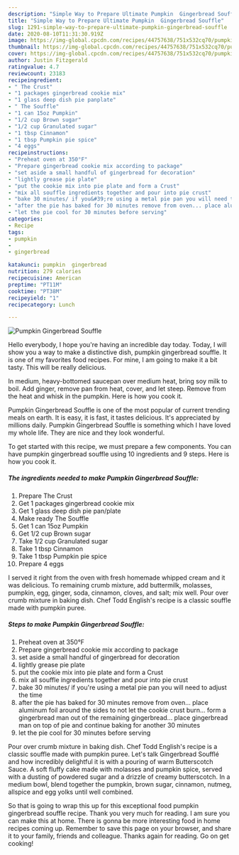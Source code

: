 ```yaml
---
description: "Simple Way to Prepare Ultimate Pumpkin  Gingerbread Souffle"
title: "Simple Way to Prepare Ultimate Pumpkin  Gingerbread Souffle"
slug: 1291-simple-way-to-prepare-ultimate-pumpkin-gingerbread-souffle
date: 2020-08-10T11:31:30.919Z
image: https://img-global.cpcdn.com/recipes/44757638/751x532cq70/pumpkin-gingerbread-souffle-recipe-main-photo.jpg
thumbnail: https://img-global.cpcdn.com/recipes/44757638/751x532cq70/pumpkin-gingerbread-souffle-recipe-main-photo.jpg
cover: https://img-global.cpcdn.com/recipes/44757638/751x532cq70/pumpkin-gingerbread-souffle-recipe-main-photo.jpg
author: Justin Fitzgerald
ratingvalue: 4.7
reviewcount: 23183
recipeingredient:
- " The Crust"
- "1 packages gingerbread cookie mix"
- "1 glass deep dish pie panplate"
- " The Souffle"
- "1 can 15oz Pumpkin"
- "1/2 cup Brown sugar"
- "1/2 cup Granulated sugar"
- "1 tbsp Cinnamon"
- "1 tbsp Pumpkin pie spice"
- "4 eggs"
recipeinstructions:
- "Preheat oven at 350°F"
- "Prepare gingerbread cookie mix according to package"
- "set aside a small handful of gingerbread for decoration"
- "lightly grease pie plate"
- "put the cookie mix into pie plate and form a Crust"
- "mix all souffle ingredients together and pour into pie crust"
- "bake 30 minutes/ if you&#39;re using a metal pie pan you will need to adjust the time"
- "after the pie has baked for 30 minutes remove from oven... place aluminum foil around the sides to not let the cookie crust burn... form a gingerbread man out of the remaining gingerbread... place gingerbread man on top of pie and continue baking for another 30 minutes"
- "let the pie cool for 30 minutes before serving"
categories:
- Recipe
tags:
- pumpkin
- 
- gingerbread

katakunci: pumpkin  gingerbread 
nutrition: 279 calories
recipecuisine: American
preptime: "PT11M"
cooktime: "PT38M"
recipeyield: "1"
recipecategory: Lunch

---
```



![Pumpkin  Gingerbread Souffle](https://img-global.cpcdn.com/recipes/44757638/751x532cq70/pumpkin-gingerbread-souffle-recipe-main-photo.jpg)

Hello everybody, I hope you're having an incredible day today. Today, I will show you a way to make a distinctive dish, pumpkin  gingerbread souffle. It is one of my favorites food recipes. For mine, I am going to make it a bit tasty. This will be really delicious.

In medium, heavy-bottomed saucepan over medium heat, bring soy milk to boil. Add ginger, remove pan from heat, cover, and let steep. Remove from the heat and whisk in the pumpkin. Here is how you cook it.

Pumpkin  Gingerbread Souffle is one of the most popular of current trending meals on earth. It is easy, it is fast, it tastes delicious. It's appreciated by millions daily. Pumpkin  Gingerbread Souffle is something which I have loved my whole life. They are nice and they look wonderful.


To get started with this recipe, we must prepare a few components. You can have pumpkin  gingerbread souffle using 10 ingredients and 9 steps. Here is how you cook it.

<!--inarticleads1-->

##### The ingredients needed to make Pumpkin  Gingerbread Souffle:

1. Prepare  The Crust
1. Get 1 packages gingerbread cookie mix
1. Get 1 glass deep dish pie pan/plate
1. Make ready  The Souffle
1. Get 1 can 15oz Pumpkin
1. Get 1/2 cup Brown sugar
1. Take 1/2 cup Granulated sugar
1. Take 1 tbsp Cinnamon
1. Take 1 tbsp Pumpkin pie spice
1. Prepare 4 eggs


I served it right from the oven with fresh homemade whipped cream and it was delicious. To remaining crumb mixture, add buttermilk, molasses, pumpkin, egg, ginger, soda, cinnamon, cloves, and salt; mix well. Pour over crumb mixture in baking dish. Chef Todd English&#39;s recipe is a classic souffle made with pumpkin puree. 

<!--inarticleads2-->

##### Steps to make Pumpkin  Gingerbread Souffle:

1. Preheat oven at 350°F
1. Prepare gingerbread cookie mix according to package
1. set aside a small handful of gingerbread for decoration
1. lightly grease pie plate
1. put the cookie mix into pie plate and form a Crust
1. mix all souffle ingredients together and pour into pie crust
1. bake 30 minutes/ if you&#39;re using a metal pie pan you will need to adjust the time
1. after the pie has baked for 30 minutes remove from oven... place aluminum foil around the sides to not let the cookie crust burn... form a gingerbread man out of the remaining gingerbread... place gingerbread man on top of pie and continue baking for another 30 minutes
1. let the pie cool for 30 minutes before serving


Pour over crumb mixture in baking dish. Chef Todd English&#39;s recipe is a classic souffle made with pumpkin puree. Let&#39;s talk Gingerbread Soufflé and how incredibly delightful it is with a pouring of warm Butterscotch Sauce. A soft fluffy cake made with molasses and pumpkin spice, served with a dusting of powdered sugar and a drizzle of creamy butterscotch. In a medium bowl, blend together the pumpkin, brown sugar, cinnamon, nutmeg, allspice and egg yolks until well combined. 

So that is going to wrap this up for this exceptional food pumpkin  gingerbread souffle recipe. Thank you very much for reading. I am sure you can make this at home. There is gonna be more interesting food in home recipes coming up. Remember to save this page on your browser, and share it to your family, friends and colleague. Thanks again for reading. Go on get cooking!
